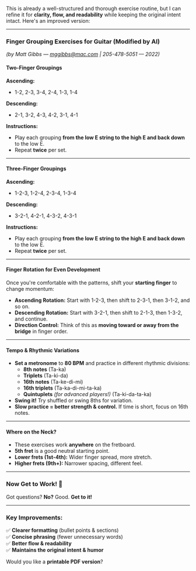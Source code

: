 This is already a well-structured and thorough exercise routine, but I can refine it for **clarity, flow, and readability** while keeping the original intent intact. Here's an improved version:

---

### **Finger Grouping Exercises for Guitar (Modified by AI)**  
*(by Matt Gibbs — mggibbs@mac.com | 205-478-5051 — 2022)*  

#### **Two-Finger Groupings**  
**Ascending:**  
- 1-2, 2-3, 3-4, 2-4, 1-3, 1-4  

**Descending:**  
- 2-1, 3-2, 4-3, 4-2, 3-1, 4-1  

**Instructions:**  
- Play each grouping **from the low E string to the high E and back down** to the low E.  
- Repeat **twice** per set.  

---

#### **Three-Finger Groupings**  
**Ascending:**  
- 1-2-3, 1-2-4, 2-3-4, 1-3-4  

**Descending:**  
- 3-2-1, 4-2-1, 4-3-2, 4-3-1  

**Instructions:**  
- Play each grouping **from the low E string to the high E and back down** to the low E.  
- Repeat **twice** per set.  

---

#### **Finger Rotation for Even Development**  
Once you're comfortable with the patterns, shift your **starting finger** to change momentum:  

- **Ascending Rotation:** Start with 1-2-3, then shift to 2-3-1, then 3-1-2, and so on.  
- **Descending Rotation:** Start with 3-2-1, then shift to 2-1-3, then 1-3-2, and continue.  
- **Direction Control:** Think of this as **moving toward or away from the bridge** in finger order.  

---

#### **Tempo & Rhythmic Variations**  
- **Set a metronome** to **80 BPM** and practice in different rhythmic divisions:  
  - **8th notes** (Ta-ka)  
  - **Triplets** (Ta-ki-da)  
  - **16th notes** (Ta-ke-di-mi)  
  - **16th triplets** (Ta-ka-di-mi-ta-ka)  
  - **Quintuplets** *(for advanced players!)* (Ta-ki-da-ta-ka)  
- **Swing it!** Try shuffled or swing 8ths for variation.  
- **Slow practice = better strength & control.** If time is short, focus on 16th notes.  

---

#### **Where on the Neck?**  
- These exercises work **anywhere** on the fretboard.  
- **5th fret** is a good neutral starting point.  
- **Lower frets (1st-4th):** Wider finger spread, more stretch.  
- **Higher frets (9th+):** Narrower spacing, different feel.  

---

### **Now Get to Work!** 🎸  
Got questions? **No?** Good. **Get to it!**  

---

### **Key Improvements:**  
✅ **Clearer formatting** (bullet points & sections)  
✅ **Concise phrasing** (fewer unnecessary words)  
✅ **Better flow & readability**  
✅ **Maintains the original intent & humor**  

Would you like a **printable PDF version**?
